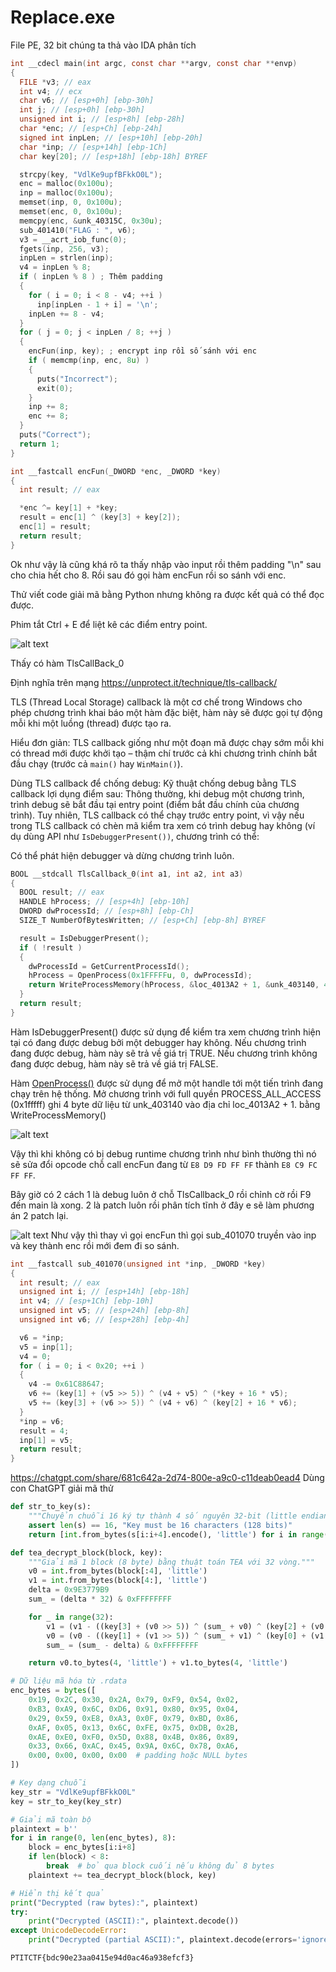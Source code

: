 # Replace.exe

File PE, 32 bit chúng ta thả vào IDA phân tích


```C
int __cdecl main(int argc, const char **argv, const char **envp)
{
  FILE *v3; // eax
  int v4; // ecx
  char v6; // [esp+0h] [ebp-30h]
  int j; // [esp+0h] [ebp-30h]
  unsigned int i; // [esp+8h] [ebp-28h]
  char *enc; // [esp+Ch] [ebp-24h]
  signed int inpLen; // [esp+10h] [ebp-20h]
  char *inp; // [esp+14h] [ebp-1Ch]
  char key[20]; // [esp+18h] [ebp-18h] BYREF

  strcpy(key, "VdlKe9upfBFkkO0L");
  enc = malloc(0x100u);
  inp = malloc(0x100u);
  memset(inp, 0, 0x100u);
  memset(enc, 0, 0x100u);
  memcpy(enc, &unk_40315C, 0x30u);
  sub_401410("FLAG : ", v6);
  v3 = __acrt_iob_func(0);
  fgets(inp, 256, v3);
  inpLen = strlen(inp);
  v4 = inpLen % 8;
  if ( inpLen % 8 ) ; Thêm padding
  {
    for ( i = 0; i < 8 - v4; ++i )
      inp[inpLen - 1 + i] = '\n';
    inpLen += 8 - v4;
  }
  for ( j = 0; j < inpLen / 8; ++j )
  {
    encFun(inp, key); ; encrypt inp rồi số sánh với enc
    if ( memcmp(inp, enc, 8u) )
    {
      puts("Incorrect");
      exit(0);
    }
    inp += 8;
    enc += 8;
  }
  puts("Correct");
  return 1;
}
```

```C
int __fastcall encFun(_DWORD *enc, _DWORD *key)
{
  int result; // eax

  *enc ^= key[1] + *key;
  result = enc[1] ^ (key[3] + key[2]);
  enc[1] = result;
  return result;
}
```
Ok như vậy là cũng khá rõ ta thấy nhập vào input rồi thêm padding "\n" sau cho chia hết cho 8. Rồi sau đó gọi hàm encFun rồi so sánh với enc.

Thử viết code giải mã bằng Python nhưng không ra được kết quả có thể đọc được.


Phim tắt Ctrl + E để liệt kê các điểm entry point.

![alt text](./img/16.png)

Thấy có hàm TlsCallBack_0

Định nghĩa trên mạng https://unprotect.it/technique/tls-callback/


TLS (Thread Local Storage) callback là một cơ chế trong Windows cho phép chương trình khai báo một hàm đặc biệt, hàm này sẽ được gọi tự động mỗi khi một luồng (thread) được tạo ra. 

Hiểu đơn giản: TLS callback giống như một đoạn mã được chạy sớm mỗi khi có thread mới được khởi tạo – thậm chí trước cả khi chương trình chính bắt đầu chạy (trước cả ```main()``` hay ```WinMain()```).

Dùng TLS callback để chống debug:
Kỹ thuật chống debug bằng TLS callback lợi dụng điểm sau:
Thông thường, khi debug một chương trình, trình debug sẽ bắt đầu tại entry point (điểm bắt đầu chính của chương trình).
Tuy nhiên, TLS callback có thể chạy trước entry point, vì vậy nếu trong TLS callback có chèn mã kiểm tra xem có trình debug hay không (ví dụ dùng API như ```IsDebuggerPresent())```, chương trình có thể:

Có thể phát hiện debugger và dừng chương trình luôn.

```C
BOOL __stdcall TlsCallback_0(int a1, int a2, int a3)
{
  BOOL result; // eax
  HANDLE hProcess; // [esp+4h] [ebp-10h]
  DWORD dwProcessId; // [esp+8h] [ebp-Ch]
  SIZE_T NumberOfBytesWritten; // [esp+Ch] [ebp-8h] BYREF

  result = IsDebuggerPresent();
  if ( !result )
  {
    dwProcessId = GetCurrentProcessId();
    hProcess = OpenProcess(0x1FFFFFu, 0, dwProcessId);
    return WriteProcessMemory(hProcess, &loc_4013A2 + 1, &unk_403140, 4u, &NumberOfBytesWritten);
  }
  return result;
}
```
Hàm IsDebuggerPresent() được sử dụng để kiểm tra xem chương trình hiện tại có đang được debug bởi một debugger hay không. Nếu chương trình đang được debug, hàm này sẽ trả về giá trị TRUE. Nếu chương trình không đang được debug, hàm này sẽ trả về giá trị FALSE.

Hàm [OpenProcess()](https://learn.microsoft.com/en-us/windows/win32/api/processthreadsapi/nf-processthreadsapi-openprocess) được sử dụng để mở một handle tới một tiến trình đang chạy trên hệ thống. 
Mở chương trình với full quyền PROCESS_ALL_ACCESS (0x1fffff) ghi 4 byte dữ liệu từ unk_403140 vào địa chỉ loc_4013A2 + 1. bằng WriteProcessMemory()

![alt text](./img/17.png)

Vậy thì khi không có bị debug runtime chương trình như bình thường thì nó sẽ sửa đổi opcode chỗ call encFun đang từ ```E8 D9 FD FF FF``` thành ```E8 C9 FC FF FF```.

Bây giờ có 2 cách 1 là debug luôn ở chỗ TlsCallback_0 rồi chỉnh cờ rồi F9 đến main là xong. 
2 là patch luôn rồi phân tích tĩnh ở đây e sẽ làm phương án 2 patch lại.

![alt text](./img/18.png)
Như vậy thì thay vì gọi encFun thì gọi sub_401070 truyền vào inp và key thành enc rồi mới đem đi so sánh.

```C
int __fastcall sub_401070(unsigned int *inp, _DWORD *key)
{
  int result; // eax
  unsigned int i; // [esp+14h] [ebp-18h]
  int v4; // [esp+1Ch] [ebp-10h]
  unsigned int v5; // [esp+24h] [ebp-8h]
  unsigned int v6; // [esp+28h] [ebp-4h]

  v6 = *inp;
  v5 = inp[1];
  v4 = 0;
  for ( i = 0; i < 0x20; ++i )
  {
    v4 -= 0x61C88647;
    v6 += (key[1] + (v5 >> 5)) ^ (v4 + v5) ^ (*key + 16 * v5);
    v5 += (key[3] + (v6 >> 5)) ^ (v4 + v6) ^ (key[2] + 16 * v6);
  }
  *inp = v6;
  result = 4;
  inp[1] = v5;
  return result;
}
```
https://chatgpt.com/share/681c642a-2d74-800e-a9c0-c11deab0ead4
Dùng con ChatGPT giải mã thử 
```Python
def str_to_key(s):
    """Chuyển chuỗi 16 ký tự thành 4 số nguyên 32-bit (little endian)."""
    assert len(s) == 16, "Key must be 16 characters (128 bits)"
    return [int.from_bytes(s[i:i+4].encode(), 'little') for i in range(0, 16, 4)]

def tea_decrypt_block(block, key):
    """Giải mã 1 block (8 byte) bằng thuật toán TEA với 32 vòng."""
    v0 = int.from_bytes(block[:4], 'little')
    v1 = int.from_bytes(block[4:], 'little')
    delta = 0x9E3779B9
    sum_ = (delta * 32) & 0xFFFFFFFF

    for _ in range(32):
        v1 = (v1 - ((key[3] + (v0 >> 5)) ^ (sum_ + v0) ^ (key[2] + (v0 << 4)))) & 0xFFFFFFFF
        v0 = (v0 - ((key[1] + (v1 >> 5)) ^ (sum_ + v1) ^ (key[0] + (v1 << 4)))) & 0xFFFFFFFF
        sum_ = (sum_ - delta) & 0xFFFFFFFF

    return v0.to_bytes(4, 'little') + v1.to_bytes(4, 'little')

# Dữ liệu mã hóa từ .rdata
enc_bytes = bytes([
    0x19, 0x2C, 0x30, 0x2A, 0x79, 0xF9, 0x54, 0x02,
    0xB3, 0xA9, 0x6C, 0xD6, 0x91, 0x80, 0x95, 0x04,
    0x29, 0x59, 0xE8, 0xA3, 0x0F, 0x79, 0xBD, 0x86,
    0xAF, 0x05, 0x13, 0x6C, 0xFE, 0x75, 0xDB, 0x2B,
    0xAE, 0xE0, 0xF0, 0x5D, 0x88, 0x4B, 0x86, 0x89,
    0x33, 0x66, 0xAC, 0x45, 0x9A, 0x6C, 0x78, 0xA6,
    0x00, 0x00, 0x00, 0x00  # padding hoặc NULL bytes
])

# Key dạng chuỗi
key_str = "VdlKe9upfBFkkO0L"
key = str_to_key(key_str)

# Giải mã toàn bộ
plaintext = b''
for i in range(0, len(enc_bytes), 8):
    block = enc_bytes[i:i+8]
    if len(block) < 8:
        break  # bỏ qua block cuối nếu không đủ 8 bytes
    plaintext += tea_decrypt_block(block, key)

# Hiển thị kết quả
print("Decrypted (raw bytes):", plaintext)
try:
    print("Decrypted (ASCII):", plaintext.decode())
except UnicodeDecodeError:
    print("Decrypted (partial ASCII):", plaintext.decode(errors='ignore'))
```

```PTITCTF{bdc90e23aa0415e94d0ac46a938efcf3}```